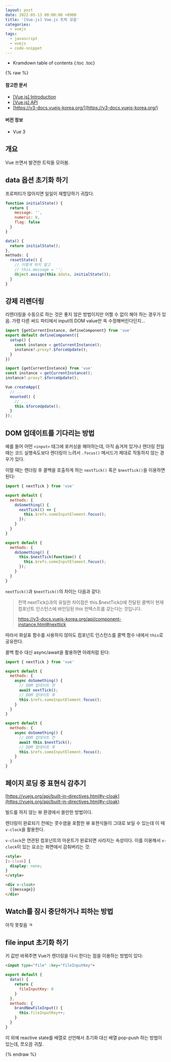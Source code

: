 ```yaml
---
layout: post
date: 2022-05-13 00:00:00 +0900
title: '[Vue.js] Vue.js 트릭 모음'
categories:
  - vuejs
tags:
  - javascript
  - vuejs
  - code-snippet
---
```


* Kramdown table of contents
{:toc .toc}

{% raw %}

#### 참고한 문서

- [\[Vue.js\] Introduction](https://vuejs.org/guide/introduction.html)
- [\[Vue.js\] API](https://vuejs.org/api/)
- [https://v3-docs.vuejs-korea.org/](https://v3-docs.vuejs-korea.org/)

#### 버전 정보

- Vue 3


## 개요

Vue 쓰면서 발견한 트릭들 모아봄.


## data 옵션 초기화 하기

프로퍼티가 많아지면 일일이 재할당하기 귀찮다.

```js
function initialState() {
  return {
    message: '',
    numeric: 0,
    flag: false
  }
}
```

```js
data() {
  return initialState();
},
methods: {
  resetState() {
    // 이렇게 하지 말고
    // this.message = '';
    Object.assign(this.$data, initialState());
  }
}
```


## 강제 리렌더링

리렌더링을 수동으로 하는 것은 좋지 않은 방법이지만 어쩔 수 없이 해야 하는 경우가 있음. 가령 다른 써드 파티에서 input의 DOM value만 쏙 수정해버린다던지...

```js
import {getCurrentInstance, defineComponent} from 'vue'
export default defineComponent({
  setup() {
    const instance = getCurrentInstance();
    instance?.proxy?.$forceUpdate();
  }
})
```

```js
import {getCurrentInstance} from 'vue'
const instance = getCurrentInstance();
instance?.proxy?.$forceUpdate();
```

```js
Vue.createApp({
  // ...
  mounted() {
    // ...
    this.$forceUpdate();
  }
});
```


## DOM 업데이트를 기다리는 방법

예를 들어 어떤 `<input>` 태그에 포커싱을 해야하는데, 아직 숨겨져 있거나 렌더링 전일 때는 코드 실행속도보다 렌더링이 느려서 `.focus()` 메서드가 제대로 작동하지 않는 경우가 있다.

이럴 때는 렌더링 후 콜백을 호출하게 하는 `nextTick()` 혹은 `$nextTick()`을 이용하면 된다:

```js
import { nextTick } from 'vue'

export default {
  methods: {
    doSomething() {
      nextTick(() => {
        this.$refs.someInputElement.focus();
      });
    }
  }
}
```

```js
export default {
  methods: {
    doSomething() {
      this.$nextTick(function() {
        this.$refs.someInputElement.focus();
      });
    }
  }
}
```

`nextTick()`과 `$nextTick()`의 차이는 다음과 같다:

> 전역 nextTick()과의 유일한 차이점은 this.$nextTick()에 전달된 콜백이 현재 컴포넌트 인스턴스에 바인딩된 this 컨텍스트를 갖는다는 것입니다.
>
> https://v3-docs.vuejs-korea.org/api/component-instance.html#nexttick

따라서 화살표 함수를 사용하지 않아도 컴포넌트 인스턴스를 콜백 함수 내에서 `this`로 공유한다.

콜백 함수 대신 async/await을 활용하면 아래처럼 된다:

```js
import { nextTick } from 'vue'

export default {
  methods: {
    async doSomething() {
      // DOM 업데이트 전
      await nextTick();
      // DOM 업데이트 후
      this.$refs.someInputElement.focus();
    }
  }
}
```

```js
export default {
  methods: {
    async doSomething() {
      // DOM 업데이트 전
      await this.$nextTick();
      // DOM 업데이트 후
      this.$refs.someInputElement.focus();
    }
  }
}
```


## 페이지 로딩 중 표현식 감추기

[https://vuejs.org/api/built-in-directives.html#v-cloak](https://vuejs.org/api/built-in-directives.html#v-cloak)

빌드를 하지 않는 뷰 환경에서 쓸만한 방법이다.

렌더링이 완료되기 전에는 콧수염을 포함한 뷰 표현식들이 그대로 보일 수 있는데 이 때 `v-clock`을 활용한다.

`v-clock`은 연관된 컴포넌트의 마운트가 완료되면 사라지는 속성이다. 이를 이용해서 `v-clock`이 있는 요소는 화면에서 감춰버리는 것:

```html
<style>
[v-cloak] {
  display: none;
}
</style>

<div v-cloak>
  {{message}}
</div>
```


## Watch를 잠시 중단하거나 피하는 방법

아직 못찾음 ㅋ


## file input 초기화 하기

키 값만 바꿔주면 Vue가 렌더링을 다시 한다는 점을 이용하는 방법이 있다:

```html
<input type="file" :key="fileInputKey">
```

```js
export default {
  data() {
    return {
      fileInputKey: 0
    }
  },
  methods: {
    brandNewFileInput() {
      this.fileInputKey++;
    }
  }
}
```

이 외에 reactive state를 배열로 선언해서 초기화 대신 배열 pop-push 하는 방법이 있는데, 쪼오끔 귀찮.

{% endraw %}
